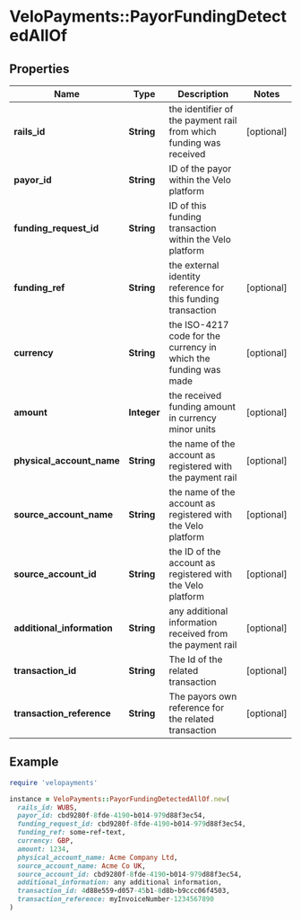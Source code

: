 # VeloPayments::PayorFundingDetectedAllOf

## Properties

| Name | Type | Description | Notes |
| ---- | ---- | ----------- | ----- |
| **rails_id** | **String** | the identifier of the payment rail from which funding was received | [optional] |
| **payor_id** | **String** | ID of the payor within the Velo platform |  |
| **funding_request_id** | **String** | ID of this funding transaction within the Velo platform |  |
| **funding_ref** | **String** | the external identity reference for this funding transaction | [optional] |
| **currency** | **String** | the ISO-4217 code for the currency in which the funding was made | [optional] |
| **amount** | **Integer** | the received funding amount in currency minor units | [optional] |
| **physical_account_name** | **String** | the name of the account as registered with the payment rail | [optional] |
| **source_account_name** | **String** | the name of the account as registered with the Velo platform | [optional] |
| **source_account_id** | **String** | the ID of the account as registered with the Velo platform | [optional] |
| **additional_information** | **String** | any additional information received from the payment rail | [optional] |
| **transaction_id** | **String** | The Id of the related transaction | [optional] |
| **transaction_reference** | **String** | The payors own reference for the related transaction | [optional] |

## Example

```ruby
require 'velopayments'

instance = VeloPayments::PayorFundingDetectedAllOf.new(
  rails_id: WUBS,
  payor_id: cbd9280f-8fde-4190-b014-979d88f3ec54,
  funding_request_id: cbd9280f-8fde-4190-b014-979d88f3ec54,
  funding_ref: some-ref-text,
  currency: GBP,
  amount: 1234,
  physical_account_name: Acme Company Ltd,
  source_account_name: Acme Co UK,
  source_account_id: cbd9280f-8fde-4190-b014-979d88f3ec54,
  additional_information: any additional information,
  transaction_id: 4d88e559-d057-45b1-8d8b-b9ccc06f4503,
  transaction_reference: myInvoiceNumber-1234567890
)
```

